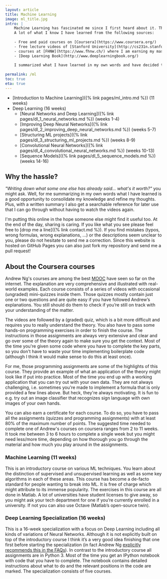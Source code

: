 ```yaml
---
layout: article
title: Machine Learning
image: ml_title.jpg
intro: | 
    Machine Learning has fascinated me since I first heard about it. The idea of being able to teach my computer something without having to explicitly program it is electrifying.
    A lot of what I know I have learned from the following sources:
    
    - Free and paid courses on [Coursera](https://www.coursera.org/)
    - free lecture videos of [Stanford University](http://cs231n.stanford.edu/)
    - courses at [FHNW](https://www.fhnw.ch/) where I am earning my master's degree with a focus on ML
    - [Deep Learning Book](http://www.deeplearningbook.org/)
    
    I summarized what I have learned in my own words and have decided to put it online for you to read. I distinguish the following topics (roughly following Andrew Ng's courses on [Machine Learning](https://www.coursera.org/learn/machine-learning)/[Deep Learning](https://www.coursera.org/specializations/deep-learning) on Coursera):
    
permalink: /ml
toc: true
eta: true
---
```


* [Introduction to Machine Learning]({% link pages/ml_intro.md %}) (11 weeks)
* Deep Learning (16 weeks)
    * [Neural Networks and Deep Learning]({% link pages/dl_1_neural_networks.md %}) (weeks 1-4)
    * [Improving Deep Neural Networks]({% link pages/dl_2_improving_deep_neural_networks.md %}) (weeks 5-7)
    * [Structuring ML projects]({% link pages/dl_3_structuring_ml_projects.md %}) (weeks 8-9)
    * [Convolutional Neural Networks]({% link pages/dl_4_convolutional_neural_networks.md %}) (weeks 10-13)
    * [Sequence Models]({% link pages/dl_5_sequence_models.md %}) (weeks 14-16)

## Why the hassle?

_"Writing down what some one else has already said... what's it worth?"_ you might ask. Well, for me summarizing in my own words what I have learned is a good opportunity to consolidate my knowledge and refine my thoughts. Plus, with a written summary I also get a searchable reference for later use that I can go through without having to watch the videos again. 

I'm putting this online in the hope someone else might find it useful too. At the end of the day, sharing is caring. If you like what you see please feel free to [drop me a line]({% link contact.md %}). If you find mistakes (typos, wrong formulas, wrong explanations, …) or the descriptions seem unclear to you, please do not hesitate to send me a correction. Since this website is hosted on GitHub Pages you can also just fork my repository and send me a pull request!

## About the Coursera courses

Andrew Ng's courses are among the best [MOOC](https://en.wikipedia.org/wiki/Massive_open_online_course) have seen so far on the internet. The explanation are very comprehensive and illustrated with real-world examples. Each course consists of a series of videos with occasional (ungraded) mini-quizzes inside them. Those quizzes mostly contain just one or two questions and are quite easy if you have followed Andrew’s explanations. You still should do them to check if you’re still on track with your understanding of the matter.

The videos are followed by a (graded) quiz, which is a bit more difficult and requires you to really understand the theory. You also have to pass some hands-on programming exercises in order to finish the course. The instructions in those assignments are always very extensive and clear and go over some of the theory again to make sure you get the context. Most of the time you're given some code where you have to complete the key parts, so you don't have to waste your time implementing boilerplate code (although I think it would make sense to do this at least once).

For me, those programming assignments are some of the highlights of this course. They provide an example of what an application of the theory might look like if put into practice. Most of the time you end up with a working application that you can try out with your own data. They are not always challenging, i.e. sometimes you're made to implement a formula that is only provided a few lines above. But heck, they're always motivating. It is fun to e.g. try out an image classifier that recognizes sign language with own images of your own hands.

You can also earn a certificate for each course. To do so, you have to pass all the assignments (quizzes and programming assignments) with at least 80% of the maximum number of points. The suggested time needed to complete one of Andrew's courses on coursera ranges from 2 to 11 weeks. It took me between 3 to 6 hours to complete a single week but you might need less/more time, depending on how thorough you go through the material and how much you play around in the assignments.

### Machine Learning (11 weeks)

This is an introductory course on various ML techniques. You learn about the distinction of supervised and unsupervised learning as well as some key algorithms in each of these areas. This course has become a de-facto standard for people wanting to break into ML. It is free of charge which might attribute to its immense popularity. The exercises in this course are all done in Matlab. A lot of universities have student licenses to give away, so you might ask your tech department for one if you’re currently enrolled in a university. If not you can also use Octave (Matlab’s open-source twin).

### Deep Learning Specialization (16 weeks)

This is a 16-week specialization with a focus on Deep Learning including all kinds of variations of Neural Networks. Although it is not explicitly built on top of the introductory course I think it’s a very good idea finishing that one first before starting the specialization (in fact Andrew Ng [explicitly recommends this in the FAQs](https://www.coursera.org/specializations/deep-learning#faq-list)). In contrast to the introductory course all assignments are in Python 3. Most of the time you get an IPython notebook with code that you have to complete. The notebook contains detailed instructions about what to do and the relevant positions in the code are marked. The specialization consists of five courses.